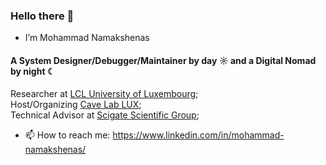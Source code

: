 ### Hello there 👋

- I’m Mohammad Namakshenas

#### A System Designer/Debugger/Maintainer by day ☼ and a Digital Nomad by night ☾

Researcher at [LCL University of Luxembourg](https://uni.lu);<br>
Host/Organizing [Cave Lab LUX](https://github.com/LCL-CAVE);<br>
Technical Advisor at [Scigate Scientific Group](https://scigate.org);<br>

- 📫 How to reach me: https://www.linkedin.com/in/mohammad-namakshenas/

<!---
namakshenas/namakshenas is a ✨ special ✨ repository because its `README.md` (this file) appears on your GitHub profile.
You can click the Preview link to take a look at your changes.
--->
